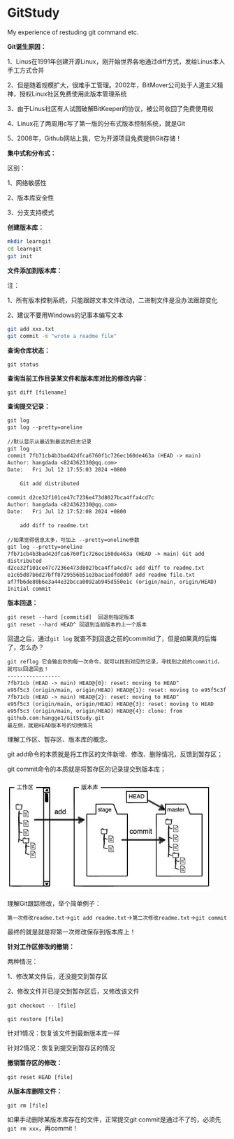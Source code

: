 # GitStudy
My experience of restuding git command etc.



**Git诞生原因：**

1、Linus在1991年创建开源Linux，刚开始世界各地通过diff方式，发给Linus本人手工方式合并

2、但是随着规模扩大，很难手工管理。2002年，BitMover公司处于人道主义精神，授权Linux社区免费使用此版本管理系统

3、由于Linus社区有人试图破解BitKeeper的协议，被公司收回了免费使用权

4、Linux花了两周用c写了第一版的分布式版本控制系统，就是Git

5、2008年，Github网站上我，它为开源项目免费提供Git存储！



**集中式和分布式：**

区别：

1、网络敏感性

2、版本库安全性

3、分支支持模式



**创建版本库：**

```bash
mkdir learngit
cd learngit
git init
```

**文件添加到版本库：**

注：

1、所有版本控制系统，只能跟踪文本文件改动，二进制文件是没办法跟踪变化

2、建议不要用Windows的记事本编写文本

```bash
git add xxx.txt
git commit -m "wrote a readme file"
```



**查询仓库状态：**

```
git status
```



**查询当前工作目录某文件和版本库对比的修改内容：**

```
git diff [filename]
```



**查询提交记录：**

```
git log
git log --pretty=oneline

//默认显示从最近到最远的日志记录
git log
commit 7fb71cb4b3bad42dfca6760f1c726ec160de463a (HEAD -> main)
Author: hangdada <824362330@qq.com>
Date:   Fri Jul 12 17:55:03 2024 +0800

    Git add distributed

commit d2ce32f101ce47c7236e473d8027bca4ffa4cd7c
Author: hangdada <824362330@qq.com>
Date:   Fri Jul 12 17:52:08 2024 +0800

    add diff to readme.txt

//如果觉得信息太多，可加上 --pretty=oneline参数
git log --pretty=oneline
7fb71cb4b3bad42dfca6760f1c726ec160de463a (HEAD -> main) Git add distributed
d2ce32f101ce47c7236e473d8027bca4ffa4cd7c add diff to readme.txt
e1c65d87b6d27bff8729556b51e3bac1edfddd0f add readme file.txt
af7fb6de80b6e3a44e32bcca0092ab945d550e1c (origin/main, origin/HEAD) Initial commit
```



**版本回退：**

```
git reset --hard [commitid]  回退到指定版本
git reset --hard HEAD^ 回退到当前版本的上一个版本
```

回退之后，通过`git log` 就查不到回退之前的commitid了，但是如果真的后悔了，怎么办？

```
git reflog 它会输出你的每一次命令，就可以找到对应的记录，寻找到之前的commitid，就可以回退回去！
-----------------
7fb71cb (HEAD -> main) HEAD@{0}: reset: moving to HEAD^
e95f5c3 (origin/main, origin/HEAD) HEAD@{1}: reset: moving to e95f5c3f
7fb71cb (HEAD -> main) HEAD@{2}: reset: moving to HEAD^
e95f5c3 (origin/main, origin/HEAD) HEAD@{3}: reset: moving to HEAD
e95f5c3 (origin/main, origin/HEAD) HEAD@{4}: clone: from github.com:hangge1/GitStudy.git
最左侧，就是HEAD版本号的切换情况
```





理解工作区、暂存区、版本库的概念。

git add命令的本质就是将工作区的文件新增、修改、删除情况，反馈到暂存区；

git commit命令的本质就是将暂存区的记录提交到版本库；

![image-20240713172457072](./README.assets/image-20240713172457072.png)







理解Git跟踪修改，举个简单例子：

`第一次修改readme.txt`->`git add readme.txt`->`第二次修改readme.txt`->`git commit`

最终的就是就是将第一次修改保存到版本库上！





**针对工作区修改的撤销：**

两种情况：

1、修改某文件后，还没提交到暂存区

2、修改文件并已提交到暂存区后，又修改该文件



`git checkout -- [file]`

`git restore [file]`

针对1情况：恢复该文件到最新版本库一样

针对2情况：恢复到提交到暂存区的情况



**撤销暂存区的修改：**

`git reset HEAD [file]`



**从版本库删除文件：**

`git rm [file]`

如果手动删除某版本库存在的文件，正常提交git commit是通过不了的，必须先`git rm xxx`，再commit！














































